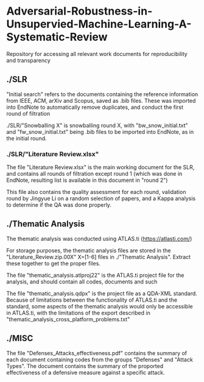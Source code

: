 # Adversarial-Robustness-in-Unsupervied-Machine-Learning-A-Systematic-Review
Repository for accessing all relevant work documents for reproducibility and transparency


## ./SLR
"Initial search" refers to the documents containing the reference information from IEEE, ACM, arXiv and Scopus, saved as .bib files. These was imported into EndNote to automatically remove duplicates, and conduct the first round of filtration

./SLR/"Snowballing X" is snowballing round X, with "bw_snow_initial.txt" and "fw_snow_initial.txt" being .bib files to be imported into EndNote, as in the initial round.

### ./SLR/"Literature Review.xlsx"
The file "Literature Review.xlsx" is the main working document for the SLR, and contains all rounds of filtration except round 1 (which was done in EndNote, resulting list is available in this document in "round 2")

This file also contains the quality assessment for each round, validation round by Jingyue Li on a random selection of papers, and a Kappa analysis to determine if the QA was done properly.

## ./Thematic Analysis
The thematic analysis was conducted using ATLAS.ti (https://atlasti.com/)

For storage purposes, the thematic analysis files are stored in the "Literature_Review.zip.00X" X=[1-6] files in ./"Thematic Analysis". Extract these together to get the proper files.

The file "thematic_analysis.atlproj22" is the ATLAS.ti project file for the analysis, and should contain all codes, documents and such

The file "thematic_analysis.qdpx" is the project file as a QDA-XML standard. Because of limitations between the functionality of ATLAS.ti and the standard, some aspects of the thematic analysis would only be accessible in ATLAS.ti, with the limitations of the export described in "thematic_analysis_cross_platform_problems.txt"

## ./MISC
The file "Defenses_Attacks_effectiveness.pdf" contains the summary of each document containing codes from the groups "Defenses" and "Attack Types". The document contains the summary of the proported effectiveness of a defensive measure against a specific attack.
